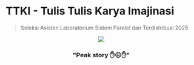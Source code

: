 # TTKI - Tulis Tulis Karya Imajinasi

> Seleksi Asisten Laboratorium Sistem Paralel dan Terdistribusi 2025
<p align="center">
    <img src="https://github.com/user-attachments/assets/adc5ce06-5905-40e1-b57d-cfcb5e3bbcc7">
</p>
    <h3 align="center">"Peak story ✋😐✋"</h3>
